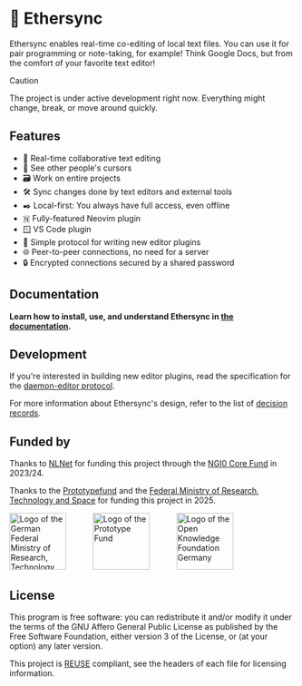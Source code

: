 <!--
SPDX-FileCopyrightText: 2024 blinry <mail@blinry.org>
SPDX-FileCopyrightText: 2024 zormit <nt4u@kpvn.de>

SPDX-License-Identifier: CC-BY-SA-4.0
-->

# 🍃 Ethersync

Ethersync enables real-time co-editing of local text files. You can use it for pair programming or note-taking, for example! Think Google Docs, but from the comfort of your favorite text editor!

> [!CAUTION]
> The project is under active development right now. Everything might change, break, or move around quickly.

## Features

-   👥 Real-time collaborative text editing
-   📍 See other people's cursors
-   🗃️ Work on entire projects
-   🛠️ Sync changes done by text editors and external tools
-   ✒️ Local-first: You always have full access, even offline
-   🇳 Fully-featured Neovim plugin
-   🪟 VS Code plugin
-   🧩 Simple protocol for writing new editor plugins
-   🌐 Peer-to-peer connections, no need for a server
-   🔒 Encrypted connections secured by a shared password

## Documentation

**Learn how to install, use, and understand Ethersync in [the documentation](https://ethersync.github.io/ethersync).**

## Development

If you're interested in building new editor plugins, read the specification for the [daemon-editor protocol](https://ethersync.github.io/ethersync/editor-plugin-dev-guide).

For more information about Ethersync's design, refer to the list of [decision records](docs/decisions/).

## Funded by

Thanks to [NLNet](https://nlnet.nl) for funding this project through the [NGI0 Core Fund](https://nlnet.nl/core/) in 2023/24.

Thanks to the [Prototypefund](https://www.prototypefund.de/) and the [Federal Ministry of Research, Technology and Space](https://www.bmbf.de/en/) for funding this project in 2025.

<a href="https://www.bmbf.de/en/"><img src="https://www.bmbf.de/SiteGlobals/Frontend/Images/images/logo.svg?__blob=normal&v=7" alt="Logo of the German Federal Ministry of Research, Technology and Space" height="100px"></a>&nbsp; &nbsp; &nbsp; &nbsp; &nbsp; &nbsp; <a href="https://prototypefund.de/en/"><img src="https://media.licdn.com/dms/image/v2/D4D0BAQGaFA1e0zZtVg/company-logo_200_200/B4DZcRMgxgIEAM-/0/1748340182462/prototype_fund_logo?e=2147483647&v=beta&t=jeIT8pVQbd_aotin5ncMgAU_DH8VojF1xOT8-1i6s5s" alt="Logo of the Prototype Fund" height="100px"></a>&nbsp; &nbsp; &nbsp; &nbsp; &nbsp; &nbsp; <a href="https://okfn.de/en/"><img src="https://upload.wikimedia.org/wikipedia/commons/4/4d/Open_Knowledge_Foundation_Deutschland_Logo.svg" alt="Logo of the Open Knowledge Foundation Germany" height="100px"></a>

## License

This program is free software: you can redistribute it and/or modify it under the terms of the GNU Affero General Public License as published by the Free Software Foundation, either version 3 of the License, or (at your option) any later version.

This project is [REUSE](https://reuse.software) compliant, see the headers of each file for licensing information.
